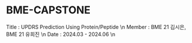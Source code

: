 # BME-CAPSTONE 

Title : UPDRS Prediction Using Protein/Peptide \n
Member : BME 21 김시은, BME 21 유희진 \n
Date : 2024.03 - 2024.06 \n

